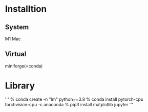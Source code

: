 # Installtion
## System
M1 Mac

## Virtual
miniforge(=conda)

# Library
'''
% conda create -n "lm" python==3.8
% conda install pytorch-cpu torchvision-cpu -c anaconda
% pip3 install matplotlib jupyter
'''